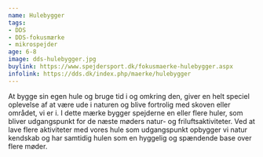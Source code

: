 ```yaml
---
name: Hulebygger
tags:
- DDS
- DDS-fokusmærke
- mikrospejder
age: 6-8
image: dds-hulebygger.jpg
buylink: https://www.spejdersport.dk/fokusmaerke-hulebygger.aspx
infolink: https://dds.dk/index.php/maerke/hulebygger
---
```

At bygge sin egen hule og bruge tid i og omkring den, giver en helt speciel oplevelse af at være ude i naturen og blive fortrolig med skoven eller området, vi er i. 
I dette mærke bygger spejderne en eller flere huler, som bliver udgangspunkt for de næste møders natur- og friluftsaktiviteter. Ved at lave flere aktiviteter med vores hule som udgangspunkt opbygger vi natur kendskab og har samtidig hulen som en hyggelig og spændende base over flere møder.